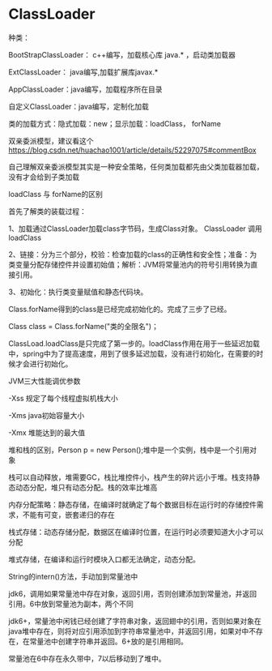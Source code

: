 # ClassLoader

种类：

BootStrapClassLoader： c++编写，加载核心库 java.* ，启动类加载器

ExtClassLoader： java编写,加载扩展库javax.*

AppClassLoader：java编写，加载程序所在目录

自定义ClassLoader：java编写，定制化加载



类的加载方式：隐式加载：new；显示加载：loadClass， forName

双亲委派模型，建议看这个 https://blog.csdn.net/huachao1001/article/details/52297075#commentBox

自己理解双亲委派模型其实是一种安全策略，任何类加载都先由父类加载器加载，没有才会给到子类加载



loadClass 与 forName的区别

首先了解类的装载过程：

1、加载通过ClassLoader加载class字节码，生成Class对象。 ClassLoader 调用 loadClass

2、链接：分为三个部分，校验：检查加载的class的正确性和安全性；准备：为类变量分配存储控件并设置初始值；解析：JVM将常量池内的符号引用转换为直接引用。

3、初始化：执行类变量赋值和静态代码块。

Class.forName得到的class是已经完成初始化的。完成了三步了已经。

Class class = Class.forName("类的全限名")；

ClassLoad.loadClass是只完成了第一步的。loadClass作用在用于一些延迟加载中，spring中为了提高速度，用到了很多延迟加载，没有进行初始化，在需要的时候才会进行初始化。



JVM三大性能调优参数

-Xss  规定了每个线程虚拟机栈大小

-Xms java初始容量大小

-Xmx 堆能达到的最大值



堆和栈的区别，Person p = new Person();堆中是一个实例，栈中是一个引用对象

栈可以自动释放，堆需要GC，栈比堆控件小，栈产生的碎片远小于堆。栈支持静态动态分配，堆只有动态分配。栈的效率比堆高

内存分配策略：静态存储，在编译时就确定了每个数据目标在运行时的存储控件需求，不能有可变，嵌套递归的存在

栈式存储：动态存储分配，数据区在编译时位置，在运行时必须要知道大小才可以分配

堆式存储，在编译和运行时模块入口都无法确定，动态分配。



String的intern()方法，手动加到常量池中

jdk6，调用如果常量池中存在对象，返回引用，否则创建添加到常量池，并返回引用。6中放到常量池为副本，两个不同

jdk6+，常量池中闲钱已经创建了字符串对象，返回翅中的引用，否则如果对象在java堆中存在，则将对应引用添加到字符串常量池中，并返回引用，如果对中不存在，在常量池中创建字符串并返回。6+放的是引用相同。

常量池在6中存在永久带中，7以后移动到了堆中。